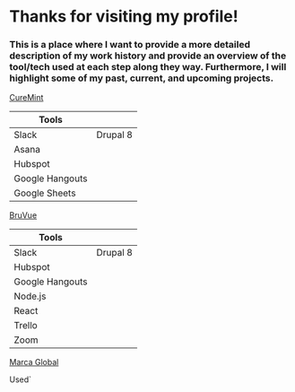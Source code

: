 # Thanks for visiting my profile!

### This is a place where I want to provide a more detailed description of my work history and provide an overview of the tool/tech used at each step along they way. Furthermore, I will highlight some of my past, current, and upcoming projects. ###


[CureMint](https://www.curemint.io/) 

|Tools  ||
| ------------- | ------------- |
| Slack  | Drupal 8  |
| Asana|  |
| Hubspot|  |
| Google Hangouts     |               |
| Google Sheets |     |


[BruVue](https://bruvue.com/)


|Tools  ||
| ------------- | ------------- |
| Slack  | Drupal 8  |
| Hubspot  |  |
| Google Hangouts     |               |
| Node.js|     |
| React|  |
| Trello|  |
| Zoom |  |




[Marca Global](https://www.marcagloballlc.com/)

Used`






